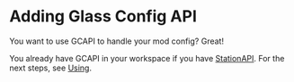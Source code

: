 # Adding Glass Config API

You want to use GCAPI to handle your mod config? Great!

You already have GCAPI in your workspace if you have [StationAPI](../../wiki/Setting-up-workspace). For the next steps, see [Using](Using.md).